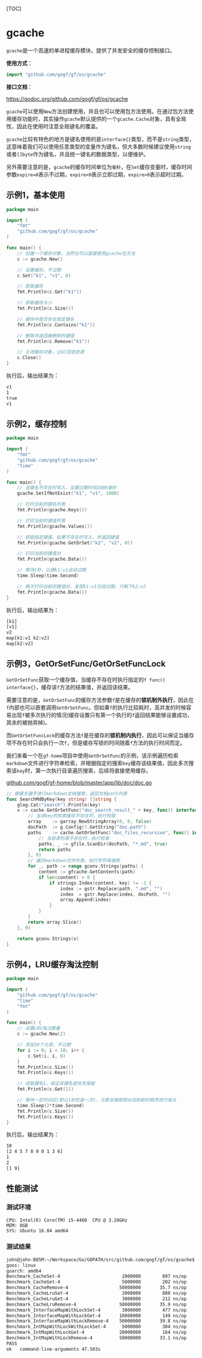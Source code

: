 [TOC]


# gcache

`gcache`是一个高速的单进程缓存模块，提供了并发安全的缓存控制接口。

**使用方式**：
```go
import "github.com/gogf/gf/os/gcache"
```

**接口文档**： 

https://godoc.org/github.com/gogf/gf/os/gcache

`gcache`可以使用`New`方法创建使用，并且也可以使用包方法使用。在通过包方法使用缓存功能时，其实操作`gcache`默认提供的一个`gcache.Cache`对象，具有全局性，因此在使用时注意全局键名的覆盖。

`gcache`比较有特色的地方是键名使用的是`interface{}`类型，而不是`string`类型，这意味着我们可以使用任意类型的变量作为键名，但大多数时候建议使用`string`或者`[]byte`作为键名，并且统一键名的数据类型，以便维护。

另外需要注意的是，`gcache`的缓存时间单位为`毫秒`，在`Set`缓存变量时，缓存时间参数`expire=0`表示不过期，`expire<0`表示立即过期，`expire>0`表示超时过期。



## 示例1，基本使用

```go
package main

import (
    "fmt"
    "github.com/gogf/gf/os/gcache"
)

func main() {
    // 创建一个缓存对象，当然也可以直接使用gcache包方法
    c := gcache.New()

    // 设置缓存，不过期
    c.Set("k1", "v1", 0)

    // 获取缓存
    fmt.Println(c.Get("k1"))

    // 获取缓存大小
    fmt.Println(c.Size())

    // 缓存中是否存在指定键名
    fmt.Println(c.Contains("k1"))

    // 删除并返回被删除的键值
    fmt.Println(c.Remove("k1"))

    // 关闭缓存对象，让GC回收资源
    c.Close()
}
```

执行后，输出结果为：

```html
v1
1
true
v1
```


## 示例2，缓存控制

```go
package main

import (
    "fmt"
    "github.com/gogf/gf/os/gcache"
    "time"
)

func main() {
    // 当键名不存在时写入，设置过期时间1000毫秒
    gcache.SetIfNotExist("k1", "v1", 1000)

    // 打印当前的键名列表
    fmt.Println(gcache.Keys())

    // 打印当前的键值列表
    fmt.Println(gcache.Values())

    // 获取指定键值，如果不存在时写入，并返回键值
    fmt.Println(gcache.GetOrSet("k2", "v2", 0))

    // 打印当前的键值对
    fmt.Println(gcache.Data())

    // 等待1秒，以便k1:v1自动过期
    time.Sleep(time.Second)

    // 再次打印当前的键值对，发现k1:v1已经过期，只剩下k2:v2
    fmt.Println(gcache.Data())
}
```

执行后，输出结果为：

```html
[k1]
[v1]
v2
map[k1:v1 k2:v2]
map[k2:v2]
```

## 示例3，GetOrSetFunc/GetOrSetFuncLock

`GetOrSetFunc`获取一个缓存值，当缓存不存在时执行指定的`f func() interface{}`，缓存该`f`方法的结果值，并返回该结果。

需要注意的是，`GetOrSetFunc`的缓存方法参数`f`是在缓存的**锁机制外执行**，因此在`f`内部也可以嵌套调用`GetOrSetFunc`。但如果`f`的执行比较耗时，高并发的时候容易出现`f`被多次执行的情况(缓存设置只有第一个执行的`f`返回结果能够设置成功，其余的被抛弃掉)。

而`GetOrSetFuncLock`的缓存方法`f`是在缓存的**锁机制内执行**，因此可以保证当缓存项不存在时只会执行一次`f`，但是缓存写锁的时间随着`f`方法的执行时间而定。

我们来看一个在`gf-home`项目中使用`GetOrSetFunc`的示例，该示例遍历检索`markdown`文件进行字符串检索，并根据指定的搜索`key`缓存该结果值，因此多次搜索该`key`时，第一次执行目录遍历搜索，后续将直接使用缓存。

[github.com/gogf/gf-home/blob/master/app/lib/doc/doc.go](https://github.com/gogf/gf-home/blob/master/app/lib/doc/doc.go)

```go
// 根据关键字进行markdown文档搜索，返回文档path列表
func SearchMdByKey(key string) []string {
    glog.Cat("search").Println(key)
    v := cache.GetOrSetFunc("doc_search_result_" + key, func() interface{} {
        // 当该key的检索缓存不存在时，执行检索
        array    := garray.NewStringArray(0, 0, false)
        docPath  := g.Config().GetString("doc.path")
        paths    := cache.GetOrSetFunc("doc_files_recursive", func() interface{} {
            // 当目录列表不存在时，执行检索
            paths, _ := gfile.ScanDir(docPath, "*.md", true)
            return paths
        }, 0)
        // 遍历markdown文件列表，执行字符串搜索
        for _, path := range gconv.Strings(paths) {
            content := gfcache.GetContents(path)
            if len(content) > 0 {
                if strings.Index(content, key) != -1 {
                    index := gstr.Replace(path, ".md", "")
                    index  = gstr.Replace(index, docPath, "")
                    array.Append(index)
                }
            }
        }
        return array.Slice()
    }, 0)

    return gconv.Strings(v)
}
```

## 示例4，LRU缓存淘汰控制

```go
package main

import (
    "github.com/gogf/gf/os/gcache"
    "time"
    "fmt"
)

func main() {
    // 设置LRU淘汰数量
    c := gcache.New(2)

    // 添加10个元素，不过期
    for i := 0; i < 10; i++ {
        c.Set(i, i, 0)
    }
    fmt.Println(c.Size())
    fmt.Println(c.Keys())

    // 读取键名1，保证该键名是优先保留
    fmt.Println(c.Get(1))

    // 等待一定时间后(默认1秒检查一次)，元素会被按照从旧到新的顺序进行淘汰
    time.Sleep(2*time.Second)
    fmt.Println(c.Size())
    fmt.Println(c.Keys())
}
```

执行后，输出结果为：

```html
10
[2 4 5 7 8 9 0 1 3 6]
1
2
[1 9]
```


## 性能测试

### 测试环境

```shell
CPU: Intel(R) Core(TM) i5-4460  CPU @ 3.20GHz
MEM: 8GB
SYS: Ubuntu 16.04 amd64
```

### 测试结果

```html
john@john-B85M:~/Workspace/Go/GOPATH/src/github.com/gogf/gf/os/gcache$ go test *.go -bench=".*" -benchmem
goos: linux
goarch: amd64
Benchmark_CacheSet-4                       2000000        897 ns/op      249 B/op        4 allocs/op
Benchmark_CacheGet-4                       5000000        202 ns/op       49 B/op        1 allocs/op
Benchmark_CacheRemove-4                   50000000       35.7 ns/op        0 B/op        0 allocs/op
Benchmark_CacheLruSet-4                    2000000        880 ns/op      399 B/op        4 allocs/op
Benchmark_CacheLruGet-4                    3000000        212 ns/op       33 B/op        1 allocs/op
Benchmark_CacheLruRemove-4                50000000       35.9 ns/op        0 B/op        0 allocs/op
Benchmark_InterfaceMapWithLockSet-4        3000000        477 ns/op       73 B/op        2 allocs/op
Benchmark_InterfaceMapWithLockGet-4       10000000        149 ns/op        0 B/op        0 allocs/op
Benchmark_InterfaceMapWithLockRemove-4    50000000       39.8 ns/op        0 B/op        0 allocs/op
Benchmark_IntMapWithLockWithLockSet-4      5000000        304 ns/op       53 B/op        0 allocs/op
Benchmark_IntMapWithLockGet-4             20000000        164 ns/op        0 B/op        0 allocs/op
Benchmark_IntMapWithLockRemove-4          50000000       33.1 ns/op        0 B/op        0 allocs/op
PASS
ok   command-line-arguments 47.503s
```